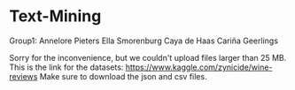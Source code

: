 # Text-Mining

Group1:
Annelore Pieters
Ella Smorenburg
Caya de Haas
Cariña Geerlings

Sorry for the inconvenience, but we couldn't upload files larger than 25 MB. 
This is the link for the datasets: https://www.kaggle.com/zynicide/wine-reviews
Make sure to download the json and csv files. 

